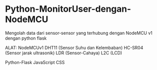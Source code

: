 # Python-MonitorUser-dengan-NodeMCU
Mengolah data dari sensor-sensor yang terhubung dengan NodeMCU v1 dengan python flask

ALAT:
NodeMCUv1
DHT11 (Sensor Suhu dan Kelembaban)
HC-SR04 (Sensor jarak ultrasonik)
LDR (Sensor-Cahaya)
L2C (LCD)

Python-Flask
JavaScript
CSS
